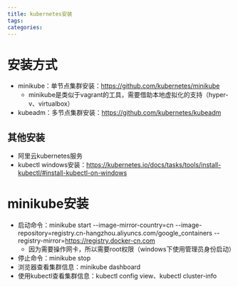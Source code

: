 ```yaml
---
title: kubernetes安装
tags:
categories:
---
```

# 安装方式
* minikube：单节点集群安装：https://github.com/kubernetes/minikube
    - minikube是类似于vagrant的工具，需要借助本地虚拟化的支持（hyper-v、virtualbox）
* kubeadm：多节点集群安装：https://github.com/kubernetes/kubeadm

## 其他安装
* 阿里云kubernetes服务
* kubectl windows安装：https://kubernetes.io/docs/tasks/tools/install-kubectl/#install-kubectl-on-windows

# minikube安装
* 启动命令：minikube start --image-mirror-country=cn --image-repository=registry.cn-hangzhou.aliyuncs.com/google_containers --registry-mirror=https://registry.docker-cn.com
    - 因为需要操作网卡，所以需要root权限（windows下使用管理员身份启动）
* 停止命令：minikube stop
* 浏览器查看集群信息：minikube dashboard
* 使用kubectl查看集群信息：kubectl config view、kubectl cluster-info
